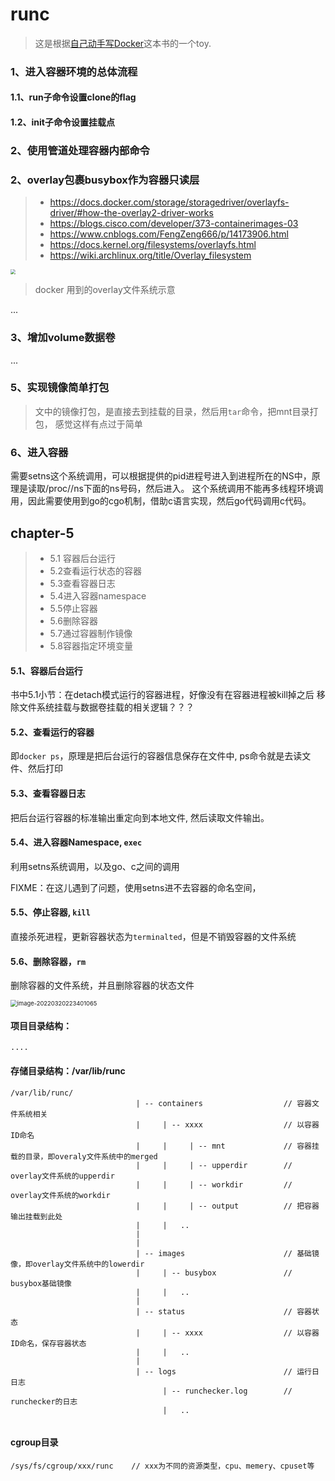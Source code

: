 # runc

> 这是根据[自己动手写Docker](https://book.douban.com/subject/27082348/)这本书的一个toy.



### 1、进入容器环境的总体流程

#### 		1.1、run子命令设置clone的flag

#### 		1.2、init子命令设置挂载点

### 2、使用管道处理容器内部命令


### 2、overlay包裹busybox作为容器只读层

>- https://docs.docker.com/storage/storagedriver/overlayfs-driver/#how-the-overlay2-driver-works
>- https://blogs.cisco.com/developer/373-containerimages-03
>- https://www.cnblogs.com/FengZeng666/p/14173906.html
>- https://docs.kernel.org/filesystems/overlayfs.html
>- https://wiki.archlinux.org/title/Overlay_filesystem

<img src="https://note-img-1300721153.cos.ap-nanjing.myqcloud.com//md-imgimage-20220318232449145.png" style="zoom:50%;" />

> docker 用到的overlay文件系统示意



...

### 3、增加volume数据卷

...



### 5、实现镜像简单打包

> 文中的镜像打包，是直接去到挂载的目录，然后用`tar`命令，把mnt目录打包， 感觉这样有点过于简单

### 6、进入容器
需要setns这个系统调用，可以根据提供的pid进程号进入到进程所在的NS中，原理是读取/proc/<pid>/ns下面的ns号码，然后进入。
这个系统调用不能再多线程环境调用，因此需要使用到go的cgo机制，借助c语言实现，然后go代码调用c代码。









## chapter-5   

> - 5.1 容器后台运行
> - 5.2查看运行状态的容器
> - 5.3查看容器日志
> - 5.4进入容器namespace
> - 5.5停止容器
> - 5.6删除容器
> - 5.7通过容器制作镜像
> - 5.8容器指定环境变量

#### 5.1、容器后台运行  

书中5.1小节：在detach模式运行的容器进程，好像没有在容器进程被kill掉之后 移除文件系统挂载与数据卷挂载的相关逻辑？？？

#### 5.2、查看运行的容器

即`docker ps`，原理是把后台运行的容器信息保存在文件中, ps命令就是去读文件、然后打印

#### 5.3、查看容器日志

把后台运行容器的标准输出重定向到本地文件, 然后读取文件输出。

#### 5.4、进入容器Namespace, `exec`

利用setns系统调用，以及go、c之间的调用

FIXME：在这儿遇到了问题，使用setns进不去容器的命名空间，

#### 5.5、停止容器, `kill`

直接杀死进程，更新容器状态为`terminalted`，但是不销毁容器的文件系统

#### 5.6、删除容器，`rm`

删除容器的文件系统，并且删除容器的状态文件









<img src="https://note-img-1300721153.cos.ap-nanjing.myqcloud.com//md-imgimage-20220320223401065.png" alt="image-20220320223401065" style="zoom:67%;" />




#### 项目目录结构：

```
....
```






#### 存储目录结构：/var/lib/runc

```
/var/lib/runc/
							| -- containers                  // 容器文件系统相关
							|     | -- xxxx                  // 以容器ID命名
							|     |     | -- mnt             // 容器挂载的目录，即overaly文件系统中的merged
							|     |     | -- upperdir        // overlay文件系统的upperdir 
							|     |     | -- workdir         // overlay文件系统的workdir
							|     |     | -- output          // 把容器输出挂载到此处
							|     |   .. 
							|
							|
							| -- images                      // 基础镜像，即overlay文件系统中的lowerdir
							|     | -- busybox               // busybox基础镜像
							|     |   ..
							|
							| -- status                      // 容器状态
							|     | -- xxxx                  // 以容器ID命名，保存容器状态
							|     |   ..
							|
							| -- logs                        // 运行日日志
							      | -- runchecker.log        // runchecker的日志
							      |   ..
							
```



#### cgroup目录

```
/sys/fs/cgroup/xxx/runc    // xxx为不同的资源类型，cpu、memery、cpuset等
```







